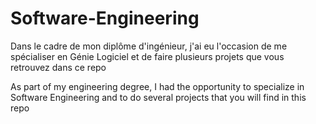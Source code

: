 # Software-Engineering

Dans le cadre de mon diplôme d'ingénieur, j'ai eu l'occasion de me spécialiser en Génie Logiciel et de faire plusieurs projets que vous retrouvez dans ce repo 

As part of my engineering degree, I had the opportunity to specialize in Software Engineering and to do several projects that you will find in this repo 
